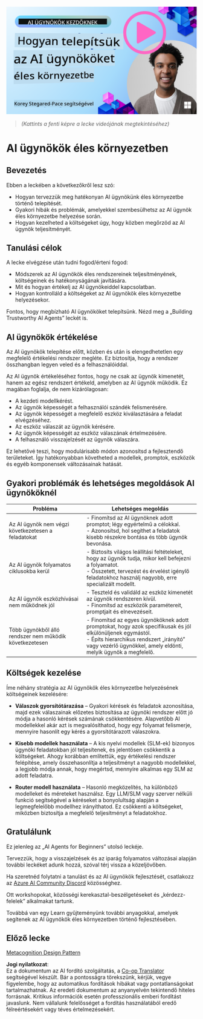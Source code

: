 <!--
CO_OP_TRANSLATOR_METADATA:
{
  "original_hash": "1ad5de6a6388d02c145a92dd04358bab",
  "translation_date": "2025-07-12T13:41:21+00:00",
  "source_file": "10-ai-agents-production/README.md",
  "language_code": "hu"
}
-->
[![AI Agents In Production](../../../translated_images/lesson-10-thumbnail.2b79a30773db093e0b4fb47aaa618069e0afb4745fad4836526cf51df87f9ac9.hu.png)](https://youtu.be/l4TP6IyJxmQ?si=IvCW3cbw0NJ2mUMV)

> _(Kattints a fenti képre a lecke videójának megtekintéséhez)_
# AI ügynökök éles környezetben

## Bevezetés

Ebben a leckében a következőkről lesz szó:

- Hogyan tervezzük meg hatékonyan AI ügynökünk éles környezetbe történő telepítését.
- Gyakori hibák és problémák, amelyekkel szembesülhetsz az AI ügynök éles környezetbe helyezése során.
- Hogyan kezelheted a költségeket úgy, hogy közben megőrzöd az AI ügynök teljesítményét.

## Tanulási célok

A lecke elvégzése után tudni fogod/érteni fogod:

- Módszerek az AI ügynökök éles rendszereinek teljesítményének, költségeinek és hatékonyságának javítására.
- Mit és hogyan értékelj az AI ügynökeiddel kapcsolatban.
- Hogyan kontrolláld a költségeket az AI ügynökök éles környezetbe helyezésekor.

Fontos, hogy megbízható AI ügynököket telepítsünk. Nézd meg a „Building Trustworthy AI Agents” leckét is.

## AI ügynökök értékelése

Az AI ügynökök telepítése előtt, közben és után is elengedhetetlen egy megfelelő értékelési rendszer megléte. Ez biztosítja, hogy a rendszer összhangban legyen veled és a felhasználóiddal.

Az AI ügynök értékeléséhez fontos, hogy ne csak az ügynök kimenetét, hanem az egész rendszert értékeld, amelyben az AI ügynök működik. Ez magában foglalja, de nem kizárólagosan:

- A kezdeti modellkérést.
- Az ügynök képességét a felhasználói szándék felismerésére.
- Az ügynök képességét a megfelelő eszköz kiválasztására a feladat elvégzéséhez.
- Az eszköz válaszát az ügynök kérésére.
- Az ügynök képességét az eszköz válaszának értelmezésére.
- A felhasználó visszajelzését az ügynök válaszára.

Ez lehetővé teszi, hogy modulárisabb módon azonosítsd a fejlesztendő területeket. Így hatékonyabban követheted a modellek, promptok, eszközök és egyéb komponensek változásainak hatását.

## Gyakori problémák és lehetséges megoldások AI ügynököknél

| **Probléma**                                   | **Lehetséges megoldás**                                                                                                                                                                                                    |
| ---------------------------------------------- | -------------------------------------------------------------------------------------------------------------------------------------------------------------------------------------------------------------------------- |
| Az AI ügynök nem végzi következetesen a feladatokat | - Finomítsd az AI ügynöknek adott promptot; légy egyértelmű a célokkal.<br>- Azonosítsd, hol segíthet a feladatok kisebb részekre bontása és több ügynök bevonása.                                                           |
| Az AI ügynök folyamatos ciklusokba kerül       | - Biztosíts világos leállítási feltételeket, hogy az ügynök tudja, mikor kell befejezni a folyamatot.<br>- Összetett, tervezést és érvelést igénylő feladatokhoz használj nagyobb, erre specializált modellt.                 |
| Az AI ügynök eszközhívásai nem működnek jól   | - Teszteld és validáld az eszköz kimenetét az ügynök rendszeren kívül.<br>- Finomítsd az eszközök paramétereit, promptjait és elnevezéseit.                                                                                  |
| Több ügynökből álló rendszer nem működik következetesen | - Finomítsd az egyes ügynököknek adott promptokat, hogy azok specifikusak és jól elkülönüljenek egymástól.<br>- Építs hierarchikus rendszert „irányító” vagy vezérlő ügynökkel, amely eldönti, melyik ügynök a megfelelő.         |

## Költségek kezelése

Íme néhány stratégia az AI ügynökök éles környezetbe helyezésének költségeinek kezelésére:

- **Válaszok gyorsítótárazása** – Gyakori kérések és feladatok azonosítása, majd ezek válaszainak előzetes biztosítása az ügynöki rendszer előtt jó módja a hasonló kérések számának csökkentésére. Alapvetőbb AI modellekkel akár azt is megvalósíthatod, hogy egy folyamat felismerje, mennyire hasonlít egy kérés a gyorsítótárazott válaszokra.

- **Kisebb modellek használata** – A kis nyelvi modellek (SLM-ek) bizonyos ügynöki feladatokban jól teljesítenek, és jelentősen csökkentik a költségeket. Ahogy korábban említettük, egy értékelési rendszer felépítése, amely összehasonlítja a teljesítményt a nagyobb modellekkel, a legjobb módja annak, hogy megértsd, mennyire alkalmas egy SLM az adott feladatra.

- **Router modell használata** – Hasonló megközelítés, ha különböző modelleket és méreteket használsz. Egy LLM/SLM vagy szerver nélküli funkció segítségével a kéréseket a bonyolultság alapján a legmegfelelőbb modellhez irányíthatod. Ez csökkenti a költségeket, miközben biztosítja a megfelelő teljesítményt a feladatokhoz.

## Gratulálunk

Ez jelenleg az „AI Agents for Beginners” utolsó leckéje.

Tervezzük, hogy a visszajelzések és az iparág folyamatos változásai alapján további leckéket adunk hozzá, szóval térj vissza a közeljövőben.

Ha szeretnéd folytatni a tanulást és az AI ügynökök fejlesztését, csatlakozz az <a href="https://discord.gg/kzRShWzttr" target="_blank">Azure AI Community Discord</a> közösséghez.

Ott workshopokat, közösségi kerekasztal-beszélgetéseket és „kérdezz-felelek” alkalmakat tartunk.

Továbbá van egy Learn gyűjteményünk további anyagokkal, amelyek segítenek az AI ügynökök éles környezetben történő fejlesztésében.

## Előző lecke

[Metacognition Design Pattern](../09-metacognition/README.md)

**Jogi nyilatkozat**:  
Ez a dokumentum az AI fordító szolgáltatás, a [Co-op Translator](https://github.com/Azure/co-op-translator) segítségével készült. Bár a pontosságra törekszünk, kérjük, vegye figyelembe, hogy az automatikus fordítások hibákat vagy pontatlanságokat tartalmazhatnak. Az eredeti dokumentum az anyanyelvén tekintendő hiteles forrásnak. Kritikus információk esetén professzionális emberi fordítást javaslunk. Nem vállalunk felelősséget a fordítás használatából eredő félreértésekért vagy téves értelmezésekért.
